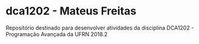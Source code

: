 # dca1202 - Mateus Freitas
Repositório destinado para desenvolver atividades da disciplina DCA1202 - Programação Avançada da UFRN 2018.2
